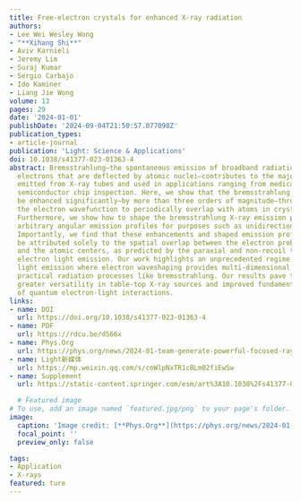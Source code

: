 ```yaml
---
title: Free-electron crystals for enhanced X-ray radiation
authors:
- Lee Wei Wesley Wong
- "**Xihang Shi**"
- Aviv Karnieli
- Jeremy Lim
- Suraj Kumar
- Sergio Carbajo
- Ido Kaminer
- Liang Jie Wong
volume: 13
pages: 29
date: '2024-01-01'
publishDate: '2024-09-04T21:50:57.077098Z'
publication_types:
- article-journal
publication: 'Light: Science & Applications'
doi: 10.1038/s41377-023-01363-4
abstract: Bremsstrahlung—the spontaneous emission of broadband radiation from free
  electrons that are deflected by atomic nuclei—contributes to the majority of X-rays
  emitted from X-ray tubes and used in applications ranging from medical imaging to
  semiconductor chip inspection. Here, we show that the bremsstrahlung intensity can
  be enhanced significantly—by more than three orders of magnitude—through shaping
  the electron wavefunction to periodically overlap with atoms in crystalline materials.
  Furthermore, we show how to shape the bremsstrahlung X-ray emission pattern into
  arbitrary angular emission profiles for purposes such as unidirectionality and multi-directionality.
  Importantly, we find that these enhancements and shaped emission profiles cannot
  be attributed solely to the spatial overlap between the electron probability distribution
  and the atomic centers, as predicted by the paraxial and non-recoil theory for free
  electron light emission. Our work highlights an unprecedented regime of free electron
  light emission where electron waveshaping provides multi-dimensional control over
  practical radiation processes like bremsstrahlung. Our results pave the way towards
  greater versatility in table-top X-ray sources and improved fundamental understanding
  of quantum electron-light interactions.
links:
- name: DOI
  url: https://doi.org/10.1038/s41377-023-01363-4
- name: PDF
  url: https://rdcu.be/dS66x
- name: Phys.Org
  url: https://phys.org/news/2024-01-team-generate-powerful-focused-rays.html
- name: Light新媒体
  url: https://mp.weixin.qq.com/s/coWlpNxTR1cBLm02fiEwSw
- name: Supplement
  url: https://static-content.springer.com/esm/art%3A10.1038%2Fs41377-023-01363-4/MediaObjects/41377_2023_1363_MOESM1_ESM.pdf

  # Featured image
# To use, add an image named `featured.jpg/png` to your page's folder.
image:
  caption: 'Image credit: [**Phys.Org**](https://phys.org/news/2024-01-team-generate-powerful-focused-rays.html)'
  focal_point: ''
  preview_only: false

tags:
- Application
- X-rays
featured: ture
---
```


